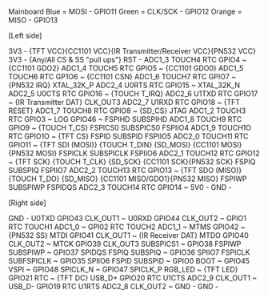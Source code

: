 Mainboard
Blue = MOSI - GPIO11
Green = CLK/SCK - GPIO12
Orange = MISO - GPIO13

[Left side]

3V3 - {TFT VCC}{CC1101 VCC}{IR Transmitter/Receiver VCC}{PN532 VCC}
3V3 - {Any/All CS & SS "pull ups"}
RST -
ADC1_3 TOUCH4 RTC GPIO4 ~ {CC1101 GDO2}
ADC1_4 TOUCH5 RTC GPIO5 ~ {CC1101 GDO0}
ADC1_5 TOUCH6 RTC GP1O6 ~ {CC1101 CSN}
ADC1_6 TOUCH7 RTC GPIO7 ~ {PN532 IRQ}
XTAL_32K_P ADC2_4 U0RTS RTC GPIO15 ~
XTAL_32K_N ADC2_5 U0CTS RTC GPIO16 ~ {TOUCH T_IRQ}
ADC2_6 U1TXD RTC GPIO17 ~ {IR Transmitter DAT}
CLK_OUT3 ADC2_7 U1RXD RTC GPIO18 ~ {TFT RESET}
ADC1_7 TOUCH8 RTC GPIO8 ~ {SD_CS}
JTAG ADC1_2 TOUCH3 RTC GPIO3 ~
LOG GPIO46 ~
FSPIHD SUBSPIHD ADC1_8 TOUCH9 RTC GPIO9 ~ {TOUCH T_CS}
FSPICS0 SUBSPICS0 FSPIIO4 ADC1_9 TOUCH1O RTC GPIO1O ~ {TFT CS}
FSPID SUBSPID FSPIIO5 ADC2_0 TOUCH11 RTC GPIO11 ~ {TFT SDI (MOSI)} {TOUCH T_DIN} {SD_MOSI} {CC1101 MOSI}{PN532 MOSI}
FSPICLK SUBSPICLK FSPIIO6 ADC2_1 TOUCH12 RTC GPIO12 ~ {TFT SCK} {TOUCH T_CLK} {SD_SCK} {CC1101 SCK}{PN532 SCK}
FSPIQ SUBSPIQ FSPIIO7 ADC2_2 TOUCH13 RTC GPIO13 ~ {TFT SDO (MISO)} {TOUCH T_DO} {SD_MISO} {CC1101 MISO/GDO1}{PN532 MISO}
FSPIWP SUBSPIWP FSPIDQS ADC2_3 TOUCH14 RTC GPIO14 ~
5V0 -
GND -

[Right side]

GND -
U0TXD GPIO43 CLK_OUT1 ~
U0RXD GPIO44 CLK_OUT2 ~
GPIO1 RTC TOUCH1 ADC1_0 ~
GPI02 RTC TOUCH2 ADC1_1 ~
MTMS GPIO42 ~ {PN532 SS}
MTDI GPIO41 CLK_OUT1 ~ {IR Receiver DAT}
MTDO GPIO40 CLK_OUT2 ~
MTCK GPIO39 CLK_OUT3 SUBSPICS1 ~
GPIO38 FSPIWP SUBSPIWP ~ 
GPIO37 SPIDQS FSPIQ SUBSPIQ ~
GPIO36 SPIIO7 FSPICLK SUBFSPICLK ~
GPIO35 SPIIO6 FSPID SUBSPID ~
GPIO0 BOOT ~
GPIO45 VSPI ~
GPIO48 SPICLK_N ~
GPIO47 SPICLK_P RGB_LED ~ {TFT LED}
GPIO21 RTC ~ {TFT DC}
USB_D+ GPIO20 RTC U1CTS ADC2_9 CLK_OUT1 ~
USB_D- GPIO19 RTC U1RTS ADC2_8 CLK_OUT2 ~
GND -
GND -